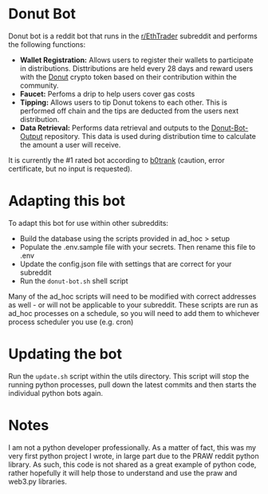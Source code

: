# Donut Bot

Donut bot is a reddit bot that runs in the [r/EthTrader](https://reddit.com/r/ethtrader) subreddit and performs the following functions:

- **Wallet Registration:** Allows users to register their wallets to participate in distributions.  Disttributions are held every 28 days and reward users with the [Donut](https://arbiscan.io/token/0xf42e2b8bc2af8b110b65be98db1321b1ab8d44f5) crypto token based on their contribution within the community.
- **Faucet:** Perfoms a drip to help users cover gas costs
- **Tipping:** Allows users to tip Donut tokens to each other.  This is performed off chain and the tips are deducted from the users next distribution.
- **Data Retrieval:** Performs data retrieval and outputs to the [Donut-Bot-Output](https://github.com/mattg1981/donut-bot-output) repository.  This data is used during distribution time to calculate the amount a user will receive.

It is currently the #1 rated bot according to [b0trank](https://botrank.pastimes.eu) (caution, error certificate, but no input is requested).

# Adapting this bot
To adapt this bot for use within other subreddits:
- Build the database using the scripts provided in ad_hoc > setup
- Populate the .env.sample file with your secrets.  Then rename this file to .env
- Update the config.json file with settings that are correct for your subreddit
- Run the `donut-bot.sh` shell script

Many of the ad_hoc scripts will need to be modified with correct addresses as well - or will not be applicable to your subreddit.  These scripts are run as ad_hoc processes on a schedule, so you will need to add them to whichever process scheduler you use (e.g. cron)

# Updating the bot
Run the `update.sh` script within the utils directory.  This script will stop the running python processes, pull down the latest commits and then starts the individual python bots again. 

# Notes
I am not a python developer professionally.  As a matter of fact, this was my very first python project I wrote, in large part due to the PRAW reddit python library.  As such, this code is not shared as a great example of python code, rather hopefully it will help those to understand and use the praw and web3.py libraries.